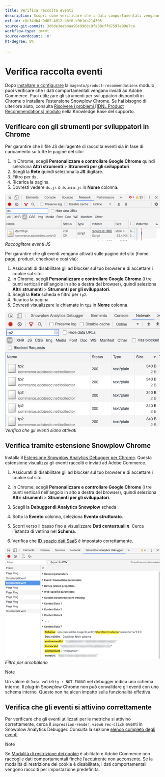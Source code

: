 ```yaml
---
title: Verifica raccolta eventi
description: Scopri come verificare che i dati comportamentali vengano inviati ad Adobe Commerce.
exl-id: c8c34db4-9d87-4012-b8f0-e9b1da214305
source-git-commit: 3d0de3eeb4aa96c996bc9fa38cffd7597e89e7ca
workflow-type: tm+mt
source-wordcount: '0'
ht-degree: 0%

---
```


# Verifica raccolta eventi

Dopo [installare e configurare](install-configure.md) la `magento/product-recommendations` modulo , puoi verificare che i dati comportamentali vengano inviati ad Adobe Commerce. Puoi utilizzare gli strumenti per sviluppatori disponibili in Chrome o installare l’estensione Snowplow Chrome. Se hai bisogno di ulteriore aiuto, consulta [Risolvere i problemi [!DNL Product Recommendations] modulo](https://support.magento.com/hc/en-us/articles/360042224851) nella Knowledge Base del supporto.

## Verificare con gli strumenti per sviluppatori in Chrome

Per garantire che il file JS dell&#39;agente di raccolta eventi sia in fase di caricamento su tutte le pagine del sito:

1. In Chrome, scegli **Personalizzare e controllare Google Chrome** quindi seleziona **Altri strumenti** > **Strumenti per gli sviluppatori**.
1. Scegli la **Rete** quindi seleziona la **JS** digitare.
1. Filtro per `ds.`
1. Ricarica la pagina.
1. Dovresti vedere `ds.js` o `ds.min.js` in **Nome** colonna.

![Raccoglitore eventi JS](assets/filter-ds.png)
_Raccoglitore eventi JS_

Per garantire che gli eventi vengano attivati sulle pagine del sito (home page, product, checkout e così via):

1. Assicurati di disabilitare gli ad blocker sul tuo browser e di accettare i cookie sul sito.
1. In Chrome, scegli **Personalizzare e controllare Google Chrome** (i tre punti verticali nell&#39;angolo in alto a destra del browser), quindi seleziona **Altri strumenti** > **Strumenti per gli sviluppatori**.
1. Scegli la **Rete** scheda e filtro per `tp2`.
1. Ricarica la pagina.
1. Dovresti visualizzare le chiamate in `tp2` in **Nome** colonna.

![Eventi di attivazione](assets/filter-tp2.png)
_Verifica che gli eventi siano attivati_

## Verifica tramite estensione Snowplow Chrome

Installa il [Estensione Snowplow Analytics Debugger per Chrome](https://chrome.google.com/webstore/detail/snowplow-analytics-debugg/jbnlcgeengmijcghameodeaenefieedm). Questa estensione visualizza gli eventi raccolti e inviati ad Adobe Commerce.

1. Assicurati di disabilitare gli ad blocker sul tuo browser e di accettare i cookie sul sito.

1. In Chrome, scegli **Personalizzare e controllare Google Chrome** (i tre punti verticali nell&#39;angolo in alto a destra del browser), quindi seleziona **Altri strumenti** > **Strumenti per gli sviluppatori**.

1. Scegli la **Debugger di Analytics Snowplow** scheda .

1. Sotto la **Evento** colonna, seleziona **Evento strutturato**.

1. Scorri verso il basso fino a visualizzare **Dati contestuali _n_**. Cerca l&#39;istanza di vetrina nel **Schema**.

1. Verifica che [ID spazio dati SaaS](https://experienceleague.adobe.com/docs/commerce-admin/config/services/saas.html) è impostato correttamente.

![Filtro Snowplow](assets/snowplow-filter.png)
_Filtro per arcobaleno_

>[!NOTE]
>
> Un valore di `Data validity : NOT FOUND` nel debugger indica uno schema interno. Il plug-in Snowplow Chrome non può convalidare gli eventi con uno schema interno. Questo non ha alcun impatto sulla funzionalità effettiva.

## Verifica che gli eventi si attivino correttamente

Per verificare che gli eventi utilizzati per le metriche si attivino correttamente, cerca il `impression-render`, `view`e `rec-click` eventi in Snowplow Analytics Debugger. Consulta la sezione [elenco completo degli eventi](https://experienceleague.adobe.com/docs/commerce-merchant-services/product-recommendations/developer/events.html).

>[!NOTE]
>
> Se [Modalità di restrizione dei cookie](https://experienceleague.adobe.com/docs/commerce-admin/start/compliance/privacy/compliance-cookie-law.html) è abilitato e Adobe Commerce non raccoglie dati comportamentali finché l’acquirente non acconsente. Se la modalità di restrizione dei cookie è disabilitata, i dati comportamentali vengono raccolti per impostazione predefinita.
